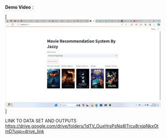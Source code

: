 **Demo Video** : 

[![Watch the Demo](./Thumbnail.jpg)]


LINK TO DATA SET AND OUTPUTS 
https://drive.google.com/drive/folders/1dTV_OuxHrsPsNq8lTrcu8rxjpNkxOtmD?usp=drive_link
